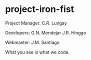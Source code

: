 # project-iron-fist

Project Manager:  C.R. Lungay

Developers:       G.N. Mondejar
                  J.R. Hinggo
                  
Webmaster:        J.M. Santiago

What you see is what we code.
